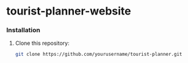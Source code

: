 # tourist-planner-website
### Installation

1. Clone this repository:
   ```bash
   git clone https://github.com/yourusername/tourist-planner.git
